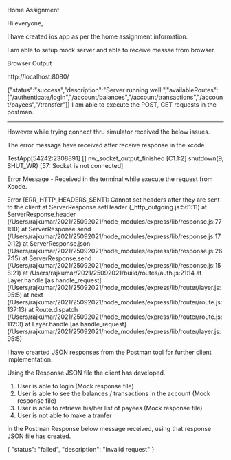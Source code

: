 Home Assignment 

Hi everyone,

I have created ios app as per the home assignment information.


I am able to setup mock server and able to receive messae from browser.


Browser Output

http://localhost:8080/

{"status":"success","description":"Server running well!","availableRoutes":["/authenticate/login","/account/balances","/account/transactions","/account/payees","/transfer"]}
I am able to execute the  POST, GET requests in the postman.

------------------------------------------------------------------------------------------------------------------------------------------------------------------------

However while trying connect thru simulator received the below issues.

The error message have received after receive response in the xcode

TestApp[54242:2308891] [] nw_socket_output_finished [C1.1:2] shutdown(9, SHUT_WR) [57: Socket is not connected]


Error Message - Received in the terminal while execute the request from Xcode.


Error [ERR_HTTP_HEADERS_SENT]: Cannot set headers after they are sent to the client
    at ServerResponse.setHeader (_http_outgoing.js:561:11)
    at ServerResponse.header (/Users/rajkumar/2021/25092021/node_modules/express/lib/response.js:771:10)
    at ServerResponse.send (/Users/rajkumar/2021/25092021/node_modules/express/lib/response.js:170:12)
    at ServerResponse.json (/Users/rajkumar/2021/25092021/node_modules/express/lib/response.js:267:15)
    at ServerResponse.send (/Users/rajkumar/2021/25092021/node_modules/express/lib/response.js:158:21)
    at /Users/rajkumar/2021/25092021/build/routes/auth.js:21:14
    at Layer.handle [as handle_request] (/Users/rajkumar/2021/25092021/node_modules/express/lib/router/layer.js:95:5)
    at next (/Users/rajkumar/2021/25092021/node_modules/express/lib/router/route.js:137:13)
    at Route.dispatch (/Users/rajkumar/2021/25092021/node_modules/express/lib/router/route.js:112:3)
    at Layer.handle [as handle_request] (/Users/rajkumar/2021/25092021/node_modules/express/lib/router/layer.js:95:5)


I have crearted JSON responses from the Postman tool for further client implementation.

Using the Response JSON file the client has developed.


1) User is able to login (Mock response file)
2) User is able to see the balances / transactions in the account  (Mock response file)
3) User is able to retrieve his/her list of payees (Mock response file)
4) User is not able to make a tranfer

In the Postman Response below message received, using that response JSON file has created.

{
    "status": "failed",
    "description": "Invalid request"
}





